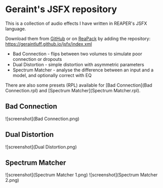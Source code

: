 # Geraint's JSFX repository

This is a collection of audio effects I have written in REAPER's JSFX language.

Download them from [GitHub](https://github.com/geraintluff/jsfx) or on [ReaPack](https://reapack.com/) by adding the repository: https://geraintluff.github.io/jsfx/index.xml

* Bad Connection - flips between two volumes to simulate poor connection or dropouts
* Dual Distortion - simple distortion with asymmetric parameters
* Spectrum Matcher - analyse the difference between an input and a model, and optionally correct with EQ

There are also some presets (RPL) available for [Bad Connection](Bad Connection.rpl) and [Spectrum Matcher](Spectrum Matcher.rpl).

## Bad Connection

![screenshot](Bad Connection.png)

## Dual Distortion

![screenshot](Dual Distortion.png)

## Spectrum Matcher

![screenshot](Spectrum Matcher 1.png)
![screenshot](Spectrum Matcher 2.png)
